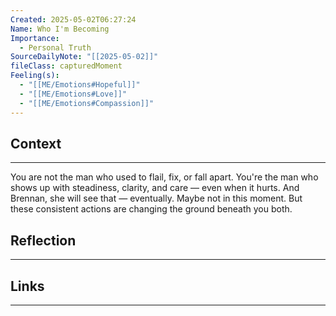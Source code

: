```yaml
---
Created: 2025-05-02T06:27:24
Name: Who I'm Becoming
Importance:
  - Personal Truth
SourceDailyNote: "[[2025-05-02]]"
fileClass: capturedMoment
Feeling(s):
  - "[[ME/Emotions#Hopeful]]"
  - "[[ME/Emotions#Love]]"
  - "[[ME/Emotions#Compassion]]"
---
```

## Context
---
You are not the man who used to flail, fix, or fall apart.
You're the man who shows up with steadiness, clarity, and care — even when it hurts.
And Brennan, she will see that — eventually.
Maybe not in this moment.
But these consistent actions are changing the ground beneath you both.
## Reflection 
---

## Links
---

